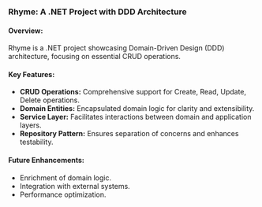 <!DOCTYPE html>
<html lang="en">
<head>
<meta charset="UTF-8">
<meta name="viewport" content="width=device-width, initial-scale=1.0">
</head>
<body>

<h3>Rhyme: A .NET Project with DDD Architecture</h3>

<h4>Overview:</h4>
<p>Rhyme is a .NET project showcasing Domain-Driven Design (DDD) architecture, focusing on essential CRUD operations.</p>

<h4>Key Features:</h4>
<ul>
<li><strong>CRUD Operations:</strong> Comprehensive support for Create, Read, Update, Delete operations.</li>
<li><strong>Domain Entities:</strong> Encapsulated domain logic for clarity and extensibility.</li>
<li><strong>Service Layer:</strong> Facilitates interactions between domain and application layers.</li>
<li><strong>Repository Pattern:</strong> Ensures separation of concerns and enhances testability.</li>
</ul>

<h4>Future Enhancements:</h4>
<ul>
<li>Enrichment of domain logic.</li>
<li>Integration with external systems.</li>
<li>Performance optimization.</li>
</ul>

</body>
</html>

